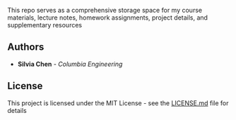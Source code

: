 

This repo serves as a comprehensive storage space for my course materials, lecture notes, homework assignments, project details, and supplementary resources

## Authors

* **Silvia Chen** - *Columbia Engineering*

## License

This project is licensed under the MIT License - see the [LICENSE.md](LICENSE.md) file for details
